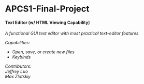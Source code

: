 # APCS1-Final-Project

<h4> Text Editor (w/ HTML Viewing Capability) </h4>

<h6> A functional GUI text editor with <i>most</i> practical text-editor features.

Capabilities:
<ul>
<li>Open, save, or create new files</li>
<li>Keybinds</li>
</ul>

<p>
Contributors:
<br>
Jeffrey Luo
<br>
Max Zlotskiy
</p>
